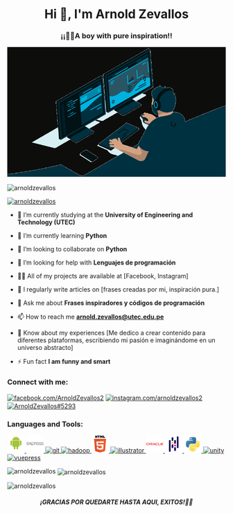 <h1 align="center">Hi 👋, I'm Arnold Zevallos</h1>
<h3 align="center"> ¡¡🙋‍♂️A boy with pure inspiration!! </h3>

![](https://raw.githubusercontent.com/Potential17/Potential17/master/user%20(2).gif)


<p align="left"> <img src="https://komarev.com/ghpvc/?username=arnoldzevallos&label=Profile%20views&color=0e75b6&style=flat" alt="arnoldzevallos" /> </p>

<p align="left"> <a href="https://github.com/ryo-ma/github-profile-trophy"><img src="https://github-profile-trophy.vercel.app/?username=arnoldzevallos" alt="arnoldzevallos" /></a> </p>

- 🔭 I’m currently studying at the **University of Engineering and Technology (UTEC)**

- 🌱 I’m currently learning **Python**

- 👯 I’m looking to collaborate on **Python**

- 🤝 I’m looking for help with **Lenguajes de programación**

- 👨‍💻 All of my projects are available at [Facebook, Instagram]

- 📝 I regularly write articles on [frases creadas por mi, inspiración pura.]
- 💬 Ask me about **Frases inspiradores y códigos de programación**

- 📫 How to reach me **arnold.zevallos@utec.edu.pe**
      
- 📄 Know about my experiences [Me dedico a crear contenido para diferentes plataformas, escribiendo mi pasión e imaginándome en un universo abstracto]     

- ⚡ Fun fact **I am funny and smart**

<h3 align="left">Connect with me:</h3>
<p align="left">
<a href="https://www.facebook.com/ArnoldZevallos2" target="blank"><img align="center" src="https://raw.githubusercontent.com/rahuldkjain/github-profile-readme-generator/master/src/images/icons/Social/facebook.svg" alt="facebook.com/ArnoldZevallos2" height="30" width="40" /></a>
<a href="https://instagram.com/instagram.com/arnoldzevallos2" target="blank"><img align="center" src="https://raw.githubusercontent.com/rahuldkjain/github-profile-readme-generator/master/src/images/icons/Social/instagram.svg" alt="instagram.com/arnoldzevallos2" height="30" width="40" /></a>
<a href="https://discord.gg/ArnoldZevallos#5293" target="blank"><img align="center" src="https://raw.githubusercontent.com/rahuldkjain/github-profile-readme-generator/master/src/images/icons/Social/discord.svg" alt="ArnoldZevallos#5293" height="30" width="40" /></a>
</p>

<h3 align="left">Languages and Tools:</h3>
<p align="left"> <a href="https://developer.android.com" target="_blank" rel="noreferrer"> <img src="https://raw.githubusercontent.com/devicons/devicon/master/icons/android/android-original-wordmark.svg" alt="android" width="40" height="40"/> </a> <a href="https://expressjs.com" target="_blank" rel="noreferrer"> <img src="https://raw.githubusercontent.com/devicons/devicon/master/icons/express/express-original-wordmark.svg" alt="express" width="40" height="40"/> </a> <a href="https://git-scm.com/" target="_blank" rel="noreferrer"> <img src="https://www.vectorlogo.zone/logos/git-scm/git-scm-icon.svg" alt="git" width="40" height="40"/> </a> <a href="https://hadoop.apache.org/" target="_blank" rel="noreferrer"> <img src="https://www.vectorlogo.zone/logos/apache_hadoop/apache_hadoop-icon.svg" alt="hadoop" width="40" height="40"/> </a> <a href="https://www.w3.org/html/" target="_blank" rel="noreferrer"> <img src="https://raw.githubusercontent.com/devicons/devicon/master/icons/html5/html5-original-wordmark.svg" alt="html5" width="40" height="40"/> </a> <a href="https://www.adobe.com/in/products/illustrator.html" target="_blank" rel="noreferrer"> <img src="https://www.vectorlogo.zone/logos/adobe_illustrator/adobe_illustrator-icon.svg" alt="illustrator" width="40" height="40"/> </a> <a href="https://www.oracle.com/" target="_blank" rel="noreferrer"> <img src="https://raw.githubusercontent.com/devicons/devicon/master/icons/oracle/oracle-original.svg" alt="oracle" width="40" height="40"/> </a> <a href="https://pandas.pydata.org/" target="_blank" rel="noreferrer"> <img src="https://raw.githubusercontent.com/devicons/devicon/2ae2a900d2f041da66e950e4d48052658d850630/icons/pandas/pandas-original.svg" alt="pandas" width="40" height="40"/> </a> <a href="https://www.python.org" target="_blank" rel="noreferrer"> <img src="https://raw.githubusercontent.com/devicons/devicon/master/icons/python/python-original.svg" alt="python" width="40" height="40"/> </a> <a href="https://unity.com/" target="_blank" rel="noreferrer"> <img src="https://www.vectorlogo.zone/logos/unity3d/unity3d-icon.svg" alt="unity" width="40" height="40"/> </a> <a href="https://vuepress.vuejs.org/" target="_blank" rel="noreferrer"> <img src="https://raw.githubusercontent.com/AliasIO/wappalyzer/master/src/drivers/webextension/images/icons/VuePress.svg" alt="vuepress" width="40" height="40"/> </a> </p>

<p><img align="left" src="https://github-readme-stats.vercel.app/api/top-langs?username=arnoldzevallos&show_icons=true&locale=en&layout=compact" alt="arnoldzevallos" /></p>

<p>&nbsp;<img align="center" src="https://github-readme-stats.vercel.app/api?username=arnoldzevallos&show_icons=true&locale=en" alt="arnoldzevallos" /></p>

<p><img align="center" src="https://github-readme-streak-stats.herokuapp.com/?user=arnoldzevallos&" alt="arnoldzevallos" /></p>
                                           
<h5 align="center">¡GRACIAS POR QUEDARTE HASTA AQUI, EXITOS!💯🤟</h5>
